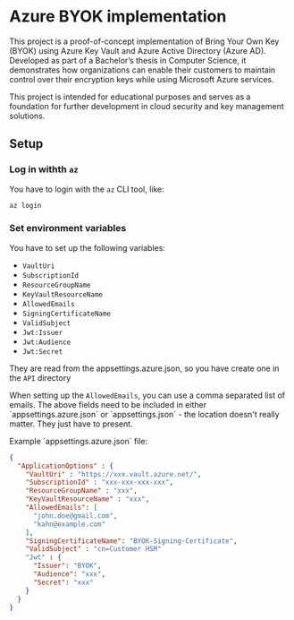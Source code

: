 # Azure BYOK implementation
This project is a proof-of-concept implementation of Bring Your Own Key (BYOK) using Azure Key Vault and Azure Active Directory (Azure AD). Developed as part of a Bachelor’s thesis in Computer Science, it demonstrates how organizations can enable their customers to maintain control over their encryption keys while using Microsoft Azure services.

This project is intended for educational purposes and serves as a foundation for further development in cloud security and key management solutions.

## Setup

### Log in withth `az`

You have to login with the `az` CLI tool, like:
```bash
az login 
```


### Set environment variables
You have to set up the following variables:

- `VaultUri`
- `SubscriptionId`
- `ResourceGroupName`
- `KeyVaultResourceName`
- `AllowedEmails`
- `SigningCertificateName`
- `ValidSubject`
- `Jwt:Issuer`
- `Jwt:Audience`
- `Jwt:Secret`

They are read from the appsettings.azure.json, so you have create one in the `API` directory

When setting up the `AllowedEmails`, you can use a comma separated list of emails. The above fields need to be included in either ´appsettings.azure.json´ or ´appsettings.json´ - the location doesn't really matter. They just have to present.

Example ´appsettings.azure.json´ file:

```json
{
  "ApplicationOptions" : {
    "VaultUri" : "https://xxx.vault.azure.net/",
    "SubscriptionId" : "xxx-xxx-xxx-xxx",
    "ResourceGroupName" : "xxx",
    "KeyVaultResourceName" : "xxx",
    "AllowedEmails": [
      "john.doe@gmail.com",
      "kahn@example.com"
    ],
    "SigningCertificateName": "BYOK-Signing-Certificate",
    "ValidSubject" : "cn=Customer HSM"
    "Jwt" : {
      "Issuer": "BYOK",
      "Audience": "xxx",
      "Secret": "xxx"
    }
  }
}
```


